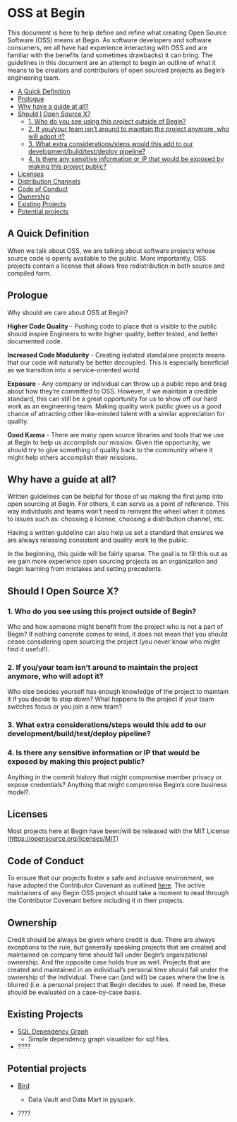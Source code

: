 # OSS at Begin <!-- omit in toc -->

This document is here to help define and refine what creating Open Source Software (OSS) means at Begin. As software developers and software consumers, we all have had experience interacting with OSS and are familiar with the benefits (and sometimes drawbacks) it can bring. The guidelines in this document are an attempt to begin an outline of what it means to be creators and contributors of open sourced projects as Begin’s engineering team.

- [A Quick Definition](#a-quick-definition)
- [Prologue](#prologue)
- [Why have a guide at all?](#why-have-a-guide-at-all)
- [Should I Open Source X?](#should-i-open-source-x)
  - [1. Who do you see using this project outside of Begin?](#1-who-do-you-see-using-this-project-outside-of-begin)
  - [2. If you/your team isn’t around to maintain the project anymore, who will adopt it?](#2-if-youyour-team-isnt-around-to-maintain-the-project-anymore-who-will-adopt-it)
  - [3. What extra considerations/steps would this add to our development/build/test/deploy pipeline?](#3-what-extra-considerationssteps-would-this-add-to-our-developmentbuildtestdeploy-pipeline)
  - [4. Is there any sensitive information or IP that would be exposed by making this project public?](#4-is-there-any-sensitive-information-or-ip-that-would-be-exposed-by-making-this-project-public)
- [Licenses](#licenses)
- [Distribution Channels](#distribution-channels)
- [Code of Conduct](#code-of-conduct)
- [Ownership](#ownership)
- [Existing Projects](#existing-projects)
- [Potential projects](#potential-projects)


## A Quick Definition
When we talk about OSS, we are talking about software projects whose source code is openly available to the public. More importantly, OSS projects contain a license that allows free redistribution in both source and compiled form.

## Prologue

Why should we care about OSS at Begin?

**Higher Code Quality** - Pushing code to place that is visible to the public should inspire Engineers to write higher quality, better tested, and better documented code.

**Increased Code Modularity** - Creating isolated standalone projects means that our code will naturally be better decoupled. This is especially beneficial as we transition into a service-oriented world.

**Exposure** -  Any company or individual can throw up a public repo and brag about how they’re committed to OSS. However, if we maintain a credible standard, this can still be a great opportunity for us to show off our hard work as an engineering team. Making quality work public gives us a good chance of attracting other like-minded talent with a similar appreciation for quality.

**Good Karma** - There are many open source libraries and tools that we use at Begin to help us accomplish our mission. Given the opportunity, we should try to give something of quality back to the community where it might help others accomplish their missions.


## Why have a guide at all?

Written guidelines can be helpful for those of us making the first jump into open sourcing at Begin. For others, it can serve as a point of reference. This way individuals and teams won’t need to reinvent the wheel when it comes to issues such as: choosing a license, choosing a distribution channel, etc.

Having a written guideline can also help us set a standard that ensures we are always releasing consistent and quality work to the public.

In the beginning, this guide will be fairly sparse. The goal is to fill this out as we gain more experience open sourcing projects as an organization and begin learning from mistakes and setting precedents.

## Should I Open Source X?

### 1. Who do you see using this project outside of Begin?

Who and how someone might benefit from the project who is not a part of Begin? If nothing concrete comes to mind, it does not mean that you should cease considering open sourcing the project (you never know who might find it useful!).

### 2. If you/your team isn’t around to maintain the project anymore, who will adopt it?

Who else besides yourself has enough knowledge of the project to maintain it if you
decide to step down? What happens to the project if your team switches focus or you join a new team?

### 3. What extra considerations/steps would this add to our development/build/test/deploy pipeline?

### 4. Is there any sensitive information or IP that would be exposed by making this project public?

Anything in the commit history that might compromise member privacy or expose credentials? Anything that might compromise Begin’s core business model?.

## Licenses
Most projects here at Begin have been/will be released with the MIT License (https://opensource.org/licenses/MIT)

## Code of Conduct
To ensure that our projects foster a safe and inclusive environment, we have adopted the Contributor Covenant as outlined [here](http://contributor-covenant.org/). The active maintainers of any Begin OSS project should take a moment to read through the Contributor Covenant before including it in their projects.

## Ownership
Credit should be always be given where credit is due. There are always exceptions to the rule, but generally speaking projects that are created and maintained on company time should fall under Begin’s organizational ownership. And the opposite case holds true as well. Projects that are created and maintained in an individual’s personal time should fall under the ownership of the individual. There can (and will) be cases where the line is blurred (i.e. a personal project that Begin decides to use). If need be, these should be evaluated on a case-by-case basis.

## Existing Projects

- [SQL Dependency Graph](https://github.com/LearnWithHomer/sql_dependency_graph)
    - Simple dependency graph visualizer for sql files.
- ????

## Potential projects

- [Bird](https://github.com/LearnWithHomer/bird)
    - Data Vault and Data Mart in pyspark.

- ????
